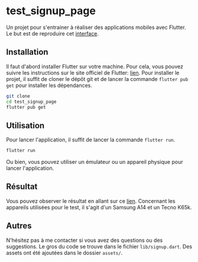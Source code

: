 # test_signup_page

Un projet pour s'entrainer à réaliser des applications mobiles avec Flutter.
Le but est de reproduire cet [interface](https://abuanwar072.github.io/Flutter-Onboarding-Animation/).

## Installation

Il faut d'abord installer Flutter sur votre machine. Pour cela, vous pouvez suivre les instructions
sur le site officiel de Flutter: [lien](https://flutter.dev/docs/get-started/install).
Pour installer le projet, il suffit de cloner le dépôt git et de lancer la commande `flutter pub get`
pour installer les dépendances.

```bash
git clone
cd test_signup_page
flutter pub get
```

## Utilisation

Pour lancer l'application, il suffit de lancer la commande `flutter run`.

```bash
flutter run
```
Ou bien, vous pouvez utiliser un émulateur ou un appareil physique pour lancer l'application.

## Résultat

Vous pouvez observer le résultat en allant sur ce [lien](https://flutter-signup.dazucrisx.dev/).
Concernant les appareils utilisées pour le test, il s'agit d'un Samsung A14 et un Tecno K65k.

## Autres

N'hésitez pas à me contacter si vous avez des questions ou des suggestions. Le gros du code se trouve
dans le fichier `lib/signup.dart`. Des assets ont été ajoutées dans le dossier `assets/`.
